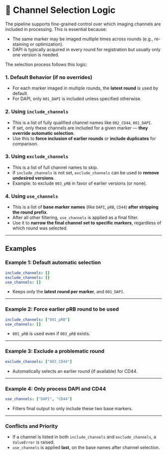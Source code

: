 # 🎯 Channel Selection Logic

The pipeline supports fine-grained control over which imaging channels are included in processing. This is essential because:

- The same marker may be imaged multiple times across rounds (e.g., re-staining or optimization).
- DAPI is typically acquired in every round for registration but usually only one version is needed.

The selection process follows this logic:

### 1. **Default Behavior (if no overrides)**
- For each marker imaged in multiple rounds, the **latest round** is used by default.
- For DAPI, only `001_DAPI` is included unless specified otherwise.

### 2. **Using `include_channels`**
- This is a list of fully qualified channel names like `002_CD44`, `001_DAPI`.
- If set, only these channels are included for a given marker — **they override automatic selection**.
- Use this to **force inclusion of earlier rounds** or **include duplicates** for comparison.

### 3. **Using `exclude_channels`**
- This is a list of full channel names to skip.
- If `include_channels` is not set, `exclude_channels` can be used to **remove undesired versions**.
- Example: to exclude `003_pRB` in favor of earlier versions (or none).

### 4. **Using `use_channels`**
- This is a list of **base marker names** (like `DAPI`, `pRB`, `CD44`) **after stripping the round prefix**.
- After all other filtering, `use_channels` is applied as a final filter.
- Use it to **narrow the final channel set to specific markers**, regardless of which round was selected.

---

## Examples

### Example 1: Default automatic selection
```yaml
include_channels: []
exclude_channels: []
use_channels: []
```

* Keeps only the **latest round per marker**, and `001_DAPI`.

---

### Example 2: Force earlier pRB round to be used

```yaml
include_channels: ["001_pRB"]
use_channels: []
```

* `001_pRB` is used even if `003_pRB` exists.

---

### Example 3: Exclude a problematic round

```yaml
exclude_channels: ["003_CD44"]
```

* Automatically selects an earlier round (if available) for CD44.

---

### Example 4: Only process DAPI and CD44

```yaml
use_channels: ["DAPI", "CD44"]
```

* Filters final output to only include these two base markers.

---

### Conflicts and Priority

* If a channel is listed in both `include_channels` and `exclude_channels`, a `ValueError` is raised.
* `use_channels` is applied **last**, on the base names after channel selection.